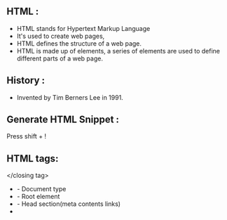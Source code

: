 ## HTML :

- HTML stands for Hypertext Markup Language
- It's used to create web pages,
- HTML defines the structure of a web page.
- HTML is made up of elements, a series of elements are used to define different parts of a web page.

## History :

- Invented by Tim Berners Lee in 1991.

## Generate HTML Snippet :

Press shift + !

## HTML tags:

</closing tag>

- <Doctype html> - Document type
- <html> - Root element
- <head> - Head section(meta contents links)
- <title> - Title of the page
- <body> - Body section(heading,paragraph,images,links,heade,footer)

## Headings :

- <h1> ...<h6>
- <h1>-- Top priority
- <h6>-- Least priority
- <h1> content </h1>
- <p> - Pragraph
- <p> contents </p>
- lorem100

## Links :

To re-direct the specified link given(anchor tag) <a>
Google
Email
Phone Number

## Images :

image description
src - source path
alt - alternative text

## Break the line :

- To break the line we use
  </br> tag

